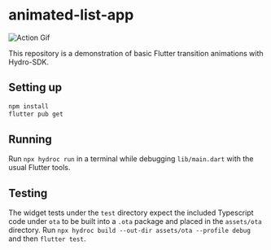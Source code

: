 # animated-list-app
![Action Gif](https://github.com/hydro-sdk/animated-list-app/blob/master/media/action-gif.gif)  

This repository is a demonstration of basic Flutter transition animations with Hydro-SDK.

## Setting up
```bash
npm install
flutter pub get
```

## Running
Run `npx hydroc run` in a terminal while debugging `lib/main.dart` with the usual Flutter tools.

## Testing
The widget tests under the `test` directory expect the included Typescript code under `ota` to be built into a `.ota` package and placed in the `assets/ota` directory. Run `npx hydroc build --out-dir assets/ota --profile debug` and then `flutter test`.